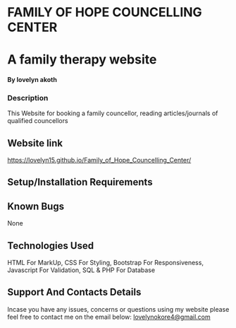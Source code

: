 # FAMILY OF HOPE COUNCELLING CENTER
# A family therapy website  
#### By **lovelyn akoth**
### Description
This Website for booking a family councellor, reading articles/journals of qualified councellors
## Website link
https://lovelyn15.github.io/Family_of_Hope_Councelling_Center/
## Setup/Installation Requirements
## Known Bugs
None
## Technologies Used 
HTML For MarkUp, CSS For Styling, Bootstrap For Responsiveness, Javascript For Validation, SQL & PHP For Database
## Support And Contacts Details
Incase you have any issues, concerns or questions using my website please feel free to contact me on the email below: lovelynokore4@gmail.com
